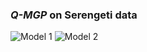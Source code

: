 ### *Q-MGP* on Serengeti data

![Model 1](https://raw.githubusercontent.com/mkln/meshgp/master/serengeti_plots/serengeti_mod1.gif) ![Model 2](https://raw.githubusercontent.com/mkln/meshgp/master/serengeti_plots/serengeti_mod2.gif)

